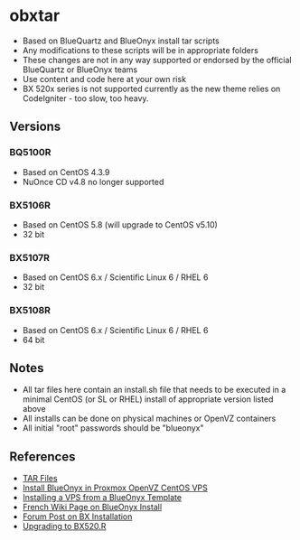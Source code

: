 # obxtar
* Based on BlueQuartz and BlueOnyx install tar scripts
* Any modifications to these scripts will be in appropriate folders
* These changes are not in any way supported or endorsed by the official BlueQuartz or BlueOnyx teams
* Use content and code here at your own risk
* BX 520x series is not supported currently as the new theme relies on CodeIgniter - too slow, too heavy.

## Versions
### BQ5100R
* Based on CentOS 4.3.9
* NuOnce CD v4.8 no longer supported

### BX5106R 
*  Based on CentOS 5.8 (will upgrade to CentOS v5.10)
*  32 bit

### BX5107R
* Based on CentOS 6.x / Scientific Linux 6 / RHEL 6
* 32 bit

### BX5108R
* Based on CentOS 6.x / Scientific Linux 6 / RHEL 6
* 64 bit

## Notes
* All tar files here contain an install.sh file that needs to be executed in a minimal CentOS (or SL or RHEL) install of appropriate version listed above
* All installs can be done on physical machines or OpenVZ containers
* All initial "root" passwords should be "blueonyx"

## References
* [TAR Files](http://blueonyx.precisionweb.net/BlueOnyx/TAR/)
* [Install BlueOnyx in Proxmox OpenVZ CentOS VPS](http://saralinux.blogspot.in/2014/01/install-blueonyx.html)
* [Installing a VPS from a BlueOnyx Template](http://www.blog.paranoidpenguin.net/2011/11/installing-a-blueonyx-openvz-template-with-proxmox-ve/)
* [French Wiki Page on BlueOnyx Install](http://wiki.kogite.fr/index.php/Proxmox_Openvz)
* [Forum Post on BX Installation](http://permalink.gmane.org/gmane.linux.devices.blueonyx.user/8957)
* [Upgrading to BX520.R](https://www.virtbiz.com/support/index.php?/Knowledgebase/Article/View/125/3/upgrade-to-blueonyx-5208r)
